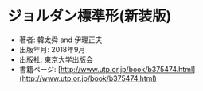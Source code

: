 

# ジョルダン標準形(新装版)
* 著者: 韓太舜 and 伊理正夫
* 出版年月: 2018年9月
* 出版社: 東京大学出版会
* 書籍ページ: [http://www.utp.or.jp/book/b375474.html](http://www.utp.or.jp/book/b375474.html)
